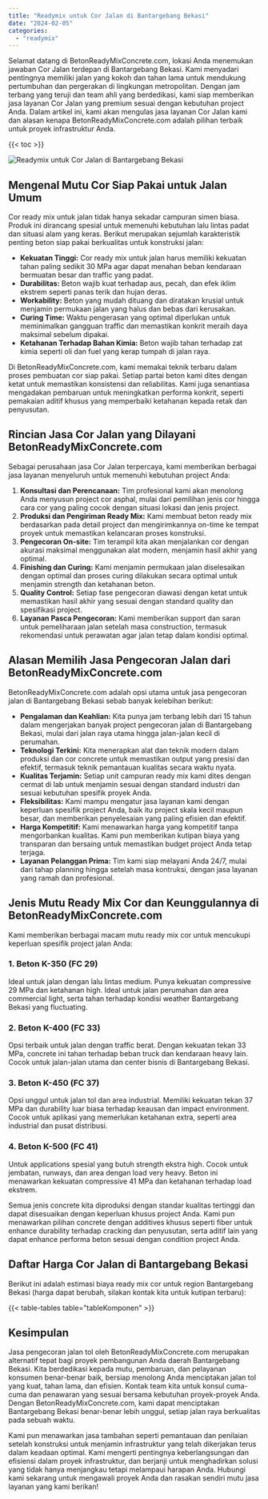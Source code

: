```yaml
---
title: "Readymix untuk Cor Jalan di Bantargebang Bekasi"
date: "2024-02-05"
categories: 
  - "readymix"
---
```


Selamat datang di BetonReadyMixConcrete.com, lokasi Anda menemukan jawaban Cor Jalan terdepan di Bantargebang Bekasi. Kami menyadari pentingnya memiliki jalan yang kokoh dan tahan lama untuk mendukung pertumbuhan dan pergerakan di lingkungan metropolitan. Dengan jam terbang yang teruji dan team ahli yang berdedikasi, kami siap memberikan jasa layanan Cor Jalan yang premium sesuai dengan kebutuhan project Anda. Dalam artikel ini, kami akan mengulas jasa layanan Cor Jalan kami dan alasan kenapa BetonReadyMixConcrete.com adalah pilihan terbaik untuk proyek infrastruktur Anda.

{{< toc >}}

![Readymix untuk Cor Jalan di Bantargebang Bekasi](https://betoncor8.github.io/cor/harga-beton-readymix-concrete%20(37).png)

## Mengenal Mutu Cor Siap Pakai untuk Jalan Umum

Cor ready mix untuk jalan tidak hanya sekadar campuran simen biasa. Produk ini dirancang spesial untuk memenuhi kebutuhan lalu lintas padat dan situasi alam yang keras. Berikut merupakan sejumlah karakteristik penting beton siap pakai berkualitas untuk konstruksi jalan:

- **Kekuatan Tinggi:** Cor ready mix untuk jalan harus memiliki kekuatan tahan paling sedikit 30 MPa agar dapat menahan beban kendaraan bermuatan besar dan traffic yang padat.
- **Durabilitas:** Beton wajib kuat terhadap aus, pecah, dan efek iklim ekstrem seperti panas terik dan hujan deras.
- **Workability:** Beton yang mudah dituang dan diratakan krusial untuk menjamin permukaan jalan yang halus dan bebas dari kerusakan.
- **Curing Time:** Waktu pengerasan yang optimal diperlukan untuk meminimalkan gangguan traffic dan memastikan konkrit meraih daya maksimal sebelum dipakai.
- **Ketahanan Terhadap Bahan Kimia:** Beton wajib tahan terhadap zat kimia seperti oli dan fuel yang kerap tumpah di jalan raya.

Di BetonReadyMixConcrete.com, kami memakai teknik terbaru dalam proses pembuatan cor siap pakai. Setiap partai beton kami dites dengan ketat untuk memastikan konsistensi dan reliabilitas. Kami juga senantiasa mengadakan pembaruan untuk meningkatkan performa konkrit, seperti pemakaian aditif khusus yang memperbaiki ketahanan kepada retak dan penyusutan.

## Rincian Jasa Cor Jalan yang Dilayani BetonReadyMixConcrete.com

Sebagai perusahaan jasa Cor Jalan terpercaya, kami memberikan berbagai jasa layanan menyeluruh untuk memenuhi kebutuhan project Anda:

1. **Konsultasi dan Perencanaan:** Tim profesional kami akan menolong Anda menyusun project cor asphal, mulai dari pemilihan jenis cor hingga cara cor yang paling cocok dengan situasi lokasi dan jenis project.
2. **Produksi dan Pengiriman Ready Mix:** Kami membuat beton ready mix berdasarkan pada detail project dan mengirimkannya on-time ke tempat proyek untuk memastikan kelancaran proses konstruksi.
3. **Pengecoran On-site:** Tim terampil kita akan menjalankan cor dengan akurasi maksimal menggunakan alat modern, menjamin hasil akhir yang optimal.
4. **Finishing dan Curing:** Kami menjamin permukaan jalan diselesaikan dengan optimal dan proses curing dilakukan secara optimal untuk menjamin strength dan ketahanan beton.
5. **Quality Control:** Setiap fase pengecoran diawasi dengan ketat untuk memastikan hasil akhir yang sesuai dengan standard quality dan spesifikasi project.
6. **Layanan Pasca Pengecoran:** Kami memberikan support dan saran untuk pemeliharaan jalan setelah masa construction, termasuk rekomendasi untuk perawatan agar jalan tetap dalam kondisi optimal.

## Alasan Memilih Jasa Pengecoran Jalan dari BetonReadyMixConcrete.com

BetonReadyMixConcrete.com adalah opsi utama untuk jasa pengecoran jalan di Bantargebang Bekasi sebab banyak kelebihan berikut:

- **Pengalaman dan Keahlian:** Kita punya jam terbang lebih dari 15 tahun dalam mengerjakan banyak project pengecoran jalan di Bantargebang Bekasi, mulai dari jalan raya utama hingga jalan-jalan kecil di perumahan.
- **Teknologi Terkini:** Kita menerapkan alat dan teknik modern dalam produksi dan cor concrete untuk memastikan output yang presisi dan efektif, termasuk teknik pemantauan kualitas secara waktu nyata.
- **Kualitas Terjamin:** Setiap unit campuran ready mix kami dites dengan cermat di lab untuk menjamin sesuai dengan standard industri dan sesuai kebutuhan spesifik proyek Anda.
- **Fleksibilitas:** Kami mampu mengatur jasa layanan kami dengan keperluan spesifik project Anda, baik itu project skala kecil maupun besar, dan memberikan penyelesaian yang paling efisien dan efektif.
- **Harga Kompetitif:** Kami menawarkan harga yang kompetitif tanpa mengorbankan kualitas. Kami pun memberikan kutipan biaya yang transparan dan bersaing untuk memastikan budget project Anda tetap terjaga.
- **Layanan Pelanggan Prima:** Tim kami siap melayani Anda 24/7, mulai dari tahap planning hingga setelah masa kontruksi, dengan jasa layanan yang ramah dan profesional.

## Jenis Mutu Ready Mix Cor dan Keunggulannya di BetonReadyMixConcrete.com

Kami memberikan berbagai macam mutu ready mix cor untuk mencukupi keperluan spesifik project jalan Anda:

### 1\. Beton K-350 (FC 29)

Ideal untuk jalan dengan lalu lintas medium. Punya kekuatan compressive 29 MPa dan ketahanan high. Ideal untuk jalan perumahan dan area commercial light, serta tahan terhadap kondisi weather Bantargebang Bekasi yang fluctuating.

### 2\. Beton K-400 (FC 33)

Opsi terbaik untuk jalan dengan traffic berat. Dengan kekuatan tekan 33 MPa, concrete ini tahan terhadap beban truck dan kendaraan heavy lain. Cocok untuk jalan-jalan utama dan center bisnis di Bantargebang Bekasi.

### 3\. Beton K-450 (FC 37)

Opsi unggul untuk jalan tol dan area industrial. Memiliki kekuatan tekan 37 MPa dan durability luar biasa terhadap keausan dan impact environment. Cocok untuk aplikasi yang memerlukan ketahanan extra, seperti area industrial dan pusat distribusi.

### 4\. Beton K-500 (FC 41)

Untuk applications spesial yang butuh strength ekstra high. Cocok untuk jembatan, runways, dan area dengan load very heavy. Beton ini menawarkan kekuatan compressive 41 MPa dan ketahanan terhadap load ekstrem.

Semua jenis concrete kita diproduksi dengan standar kualitas tertinggi dan dapat disesuaikan dengan keperluan khusus project Anda. Kami pun menawarkan pilihan concrete dengan additives khusus seperti fiber untuk enhance durability terhadap cracking dan penyusutan, serta aditif lain yang dapat enhance performa beton sesuai dengan condition project Anda.

## Daftar Harga Cor Jalan di Bantargebang Bekasi

Berikut ini adalah estimasi biaya ready mix cor untuk region Bantargebang Bekasi (harga dapat berubah, silakan kontak kita untuk kutipan terbaru):

{{< table-tables table="tableKomponen" >}}

## Kesimpulan

Jasa pengecoran jalan tol oleh BetonReadyMixConcrete.com merupakan alternatif tepat bagi proyek pembangunan Anda daerah Bantargebang Bekasi. Kita berdedikasi kepada mutu, pembaruan, dan pelayanan konsumen benar-benar baik, bersiap menolong Anda menciptakan jalan tol yang kuat, tahan lama, dan efisien. Kontak team kita untuk konsul cuma-cuma dan penawaran yang sesuai bersama kebutuhan proyek-proyek Anda. Dengan BetonReadyMixConcrete.com, kami dapat menciptakan Bantargebang Bekasi benar-benar lebih unggul, setiap jalan raya berkualitas pada sebuah waktu.

Kami pun menawarkan jasa tambahan seperti pemantauan dan penilaian setelah konstruksi untuk menjamin infrastruktur yang telah dikerjakan terus dalam keadaan optimal. Kami mengerti pentingnya keberlangsungan dan efisiensi dalam proyek infrastruktur, dan berjanji untuk menghadirkan solusi yang tidak hanya menjangkau tetapi melampaui harapan Anda. Hubungi kami sekarang untuk mengawali proyek Anda dan rasakan sendiri mutu jasa layanan yang kami berikan!
